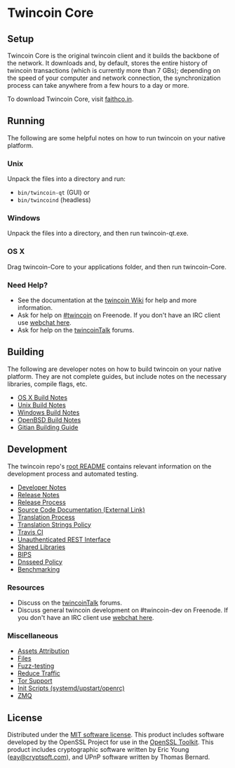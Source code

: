 Twincoin Core
=============

Setup
---------------------
Twincoin Core is the original twincoin client and it builds the backbone of the network. It downloads and, by default, stores the entire history of twincoin transactions (which is currently more than 7 GBs); depending on the speed of your computer and network connection, the synchronization process can take anywhere from a few hours to a day or more.

To download Twincoin Core, visit [faithco.in](https://twincoin.info).

Running
---------------------
The following are some helpful notes on how to run twincoin on your native platform.

### Unix

Unpack the files into a directory and run:

- `bin/twincoin-qt` (GUI) or
- `bin/twincoind` (headless)

### Windows

Unpack the files into a directory, and then run twincoin-qt.exe.

### OS X

Drag twincoin-Core to your applications folder, and then run twincoin-Core.

### Need Help?

* See the documentation at the [twincoin Wiki](https://twincoin.info/)
for help and more information.
* Ask for help on [#twincoin](http://webchat.freenode.net?channels=twincoin) on Freenode. If you don't have an IRC client use [webchat here](http://webchat.freenode.net?channels=twincoin).
* Ask for help on the [twincoinTalk](https://twincointalk.io/) forums.

Building
---------------------
The following are developer notes on how to build twincoin on your native platform. They are not complete guides, but include notes on the necessary libraries, compile flags, etc.

- [OS X Build Notes](build-osx.md)
- [Unix Build Notes](build-unix.md)
- [Windows Build Notes](build-windows.md)
- [OpenBSD Build Notes](build-openbsd.md)
- [Gitian Building Guide](gitian-building.md)

Development
---------------------
The twincoin repo's [root README](/README.md) contains relevant information on the development process and automated testing.

- [Developer Notes](developer-notes.md)
- [Release Notes](release-notes.md)
- [Release Process](release-process.md)
- [Source Code Documentation (External Link)](https://dev.visucore.com/twincoin/doxygen/)
- [Translation Process](translation_process.md)
- [Translation Strings Policy](translation_strings_policy.md)
- [Travis CI](travis-ci.md)
- [Unauthenticated REST Interface](REST-interface.md)
- [Shared Libraries](shared-libraries.md)
- [BIPS](bips.md)
- [Dnsseed Policy](dnsseed-policy.md)
- [Benchmarking](benchmarking.md)

### Resources
* Discuss on the [twincoinTalk](https://twincointalk.io/) forums.
* Discuss general twincoin development on #twincoin-dev on Freenode. If you don't have an IRC client use [webchat here](http://webchat.freenode.net/?channels=twincoin-dev).

### Miscellaneous
- [Assets Attribution](assets-attribution.md)
- [Files](files.md)
- [Fuzz-testing](fuzzing.md)
- [Reduce Traffic](reduce-traffic.md)
- [Tor Support](tor.md)
- [Init Scripts (systemd/upstart/openrc)](init.md)
- [ZMQ](zmq.md)

License
---------------------
Distributed under the [MIT software license](/COPYING).
This product includes software developed by the OpenSSL Project for use in the [OpenSSL Toolkit](https://www.openssl.org/). This product includes
cryptographic software written by Eric Young ([eay@cryptsoft.com](mailto:eay@cryptsoft.com)), and UPnP software written by Thomas Bernard.
